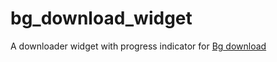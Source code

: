 # bg_download_widget

A downloader widget with progress indicator for [Bg download](https://github.com/synw/bg_download)
